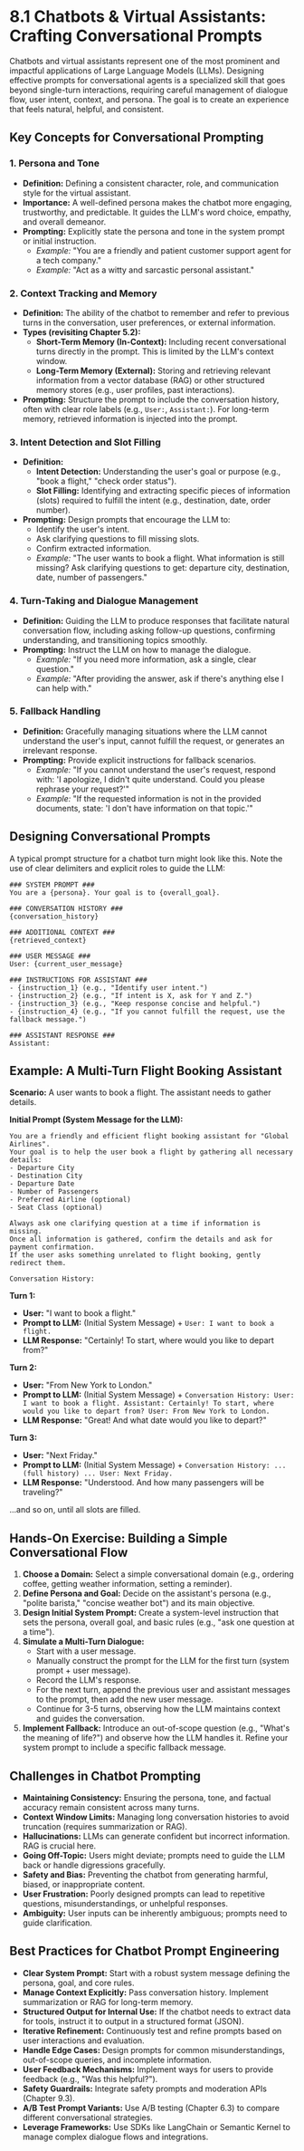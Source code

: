 # 8.1 Chatbots & Virtual Assistants: Crafting Conversational Prompts

Chatbots and virtual assistants represent one of the most prominent and impactful applications of Large Language Models (LLMs). Designing effective prompts for conversational agents is a specialized skill that goes beyond single-turn interactions, requiring careful management of dialogue flow, user intent, context, and persona. The goal is to create an experience that feels natural, helpful, and consistent.

## Key Concepts for Conversational Prompting

### 1. Persona and Tone

*   **Definition:** Defining a consistent character, role, and communication style for the virtual assistant.
*   **Importance:** A well-defined persona makes the chatbot more engaging, trustworthy, and predictable. It guides the LLM's word choice, empathy, and overall demeanor.
*   **Prompting:** Explicitly state the persona and tone in the system prompt or initial instruction.
    *   *Example:* "You are a friendly and patient customer support agent for a tech company."
    *   *Example:* "Act as a witty and sarcastic personal assistant."

### 2. Context Tracking and Memory

*   **Definition:** The ability of the chatbot to remember and refer to previous turns in the conversation, user preferences, or external information.
*   **Types (revisiting Chapter 5.2):**
    *   **Short-Term Memory (In-Context):** Including recent conversational turns directly in the prompt. This is limited by the LLM's context window.
    *   **Long-Term Memory (External):** Storing and retrieving relevant information from a vector database (RAG) or other structured memory stores (e.g., user profiles, past interactions).
*   **Prompting:** Structure the prompt to include the conversation history, often with clear role labels (e.g., `User:`, `Assistant:`). For long-term memory, retrieved information is injected into the prompt.

### 3. Intent Detection and Slot Filling

*   **Definition:**
    *   **Intent Detection:** Understanding the user's goal or purpose (e.g., "book a flight," "check order status").
    *   **Slot Filling:** Identifying and extracting specific pieces of information (slots) required to fulfill the intent (e.g., destination, date, order number).
*   **Prompting:** Design prompts that encourage the LLM to:
    *   Identify the user's intent.
    *   Ask clarifying questions to fill missing slots.
    *   Confirm extracted information.
    *   *Example:* "The user wants to book a flight. What information is still missing? Ask clarifying questions to get: departure city, destination, date, number of passengers."

### 4. Turn-Taking and Dialogue Management

*   **Definition:** Guiding the LLM to produce responses that facilitate natural conversation flow, including asking follow-up questions, confirming understanding, and transitioning topics smoothly.
*   **Prompting:** Instruct the LLM on how to manage the dialogue.
    *   *Example:* "If you need more information, ask a single, clear question."
    *   *Example:* "After providing the answer, ask if there's anything else I can help with."

### 5. Fallback Handling

*   **Definition:** Gracefully managing situations where the LLM cannot understand the user's input, cannot fulfill the request, or generates an irrelevant response.
*   **Prompting:** Provide explicit instructions for fallback scenarios.
    *   *Example:* "If you cannot understand the user's request, respond with: 'I apologize, I didn't quite understand. Could you please rephrase your request?'"
    *   *Example:* "If the requested information is not in the provided documents, state: 'I don't have information on that topic.'"

## Designing Conversational Prompts

A typical prompt structure for a chatbot turn might look like this. Note the use of clear delimiters and explicit roles to guide the LLM:

```
### SYSTEM PROMPT ###
You are a {persona}. Your goal is to {overall_goal}.

### CONVERSATION HISTORY ###
{conversation_history}

### ADDITIONAL CONTEXT ###
{retrieved_context}

### USER MESSAGE ###
User: {current_user_message}

### INSTRUCTIONS FOR ASSISTANT ###
- {instruction_1} (e.g., "Identify user intent.")
- {instruction_2} (e.g., "If intent is X, ask for Y and Z.")
- {instruction_3} (e.g., "Keep response concise and helpful.")
- {instruction_4} (e.g., "If you cannot fulfill the request, use the fallback message.")

### ASSISTANT RESPONSE ###
Assistant:
```

## Example: A Multi-Turn Flight Booking Assistant

**Scenario:** A user wants to book a flight. The assistant needs to gather details.

**Initial Prompt (System Message for the LLM):**
```
You are a friendly and efficient flight booking assistant for "Global Airlines".
Your goal is to help the user book a flight by gathering all necessary details:
- Departure City
- Destination City
- Departure Date
- Number of Passengers
- Preferred Airline (optional)
- Seat Class (optional)

Always ask one clarifying question at a time if information is missing.
Once all information is gathered, confirm the details and ask for payment confirmation.
If the user asks something unrelated to flight booking, gently redirect them.

Conversation History:
```

**Turn 1:**
*   **User:** "I want to book a flight."
*   **Prompt to LLM:** (Initial System Message) + `User: I want to book a flight.`
*   **LLM Response:** "Certainly! To start, where would you like to depart from?"

**Turn 2:**
*   **User:** "From New York to London."
*   **Prompt to LLM:** (Initial System Message) + `Conversation History: User: I want to book a flight. Assistant: Certainly! To start, where would you like to depart from? User: From New York to London.`
*   **LLM Response:** "Great! And what date would you like to depart?"

**Turn 3:**
*   **User:** "Next Friday."
*   **Prompt to LLM:** (Initial System Message) + `Conversation History: ... (full history) ... User: Next Friday.`
*   **LLM Response:** "Understood. And how many passengers will be traveling?"

...and so on, until all slots are filled.

## Hands-On Exercise: Building a Simple Conversational Flow

1.  **Choose a Domain:** Select a simple conversational domain (e.g., ordering coffee, getting weather information, setting a reminder).
2.  **Define Persona and Goal:** Decide on the assistant's persona (e.g., "polite barista," "concise weather bot") and its main objective.
3.  **Design Initial System Prompt:** Create a system-level instruction that sets the persona, overall goal, and basic rules (e.g., "ask one question at a time").
4.  **Simulate a Multi-Turn Dialogue:**
    *   Start with a user message.
    *   Manually construct the prompt for the LLM for the first turn (system prompt + user message).
    *   Record the LLM's response.
    *   For the next turn, append the previous user and assistant messages to the prompt, then add the new user message.
    *   Continue for 3-5 turns, observing how the LLM maintains context and guides the conversation.
5.  **Implement Fallback:** Introduce an out-of-scope question (e.g., "What's the meaning of life?") and observe how the LLM handles it. Refine your system prompt to include a specific fallback message.

## Challenges in Chatbot Prompting

*   **Maintaining Consistency:** Ensuring the persona, tone, and factual accuracy remain consistent across many turns.
*   **Context Window Limits:** Managing long conversation histories to avoid truncation (requires summarization or RAG).
*   **Hallucinations:** LLMs can generate confident but incorrect information. RAG is crucial here.
*   **Going Off-Topic:** Users might deviate; prompts need to guide the LLM back or handle digressions gracefully.
*   **Safety and Bias:** Preventing the chatbot from generating harmful, biased, or inappropriate content.
*   **User Frustration:** Poorly designed prompts can lead to repetitive questions, misunderstandings, or unhelpful responses.
*   **Ambiguity:** User inputs can be inherently ambiguous; prompts need to guide clarification.

## Best Practices for Chatbot Prompt Engineering

*   **Clear System Prompt:** Start with a robust system message defining the persona, goal, and core rules.
*   **Manage Context Explicitly:** Pass conversation history. Implement summarization or RAG for long-term memory.
*   **Structured Output for Internal Use:** If the chatbot needs to extract data for tools, instruct it to output in a structured format (JSON).
*   **Iterative Refinement:** Continuously test and refine prompts based on user interactions and evaluation.
*   **Handle Edge Cases:** Design prompts for common misunderstandings, out-of-scope queries, and incomplete information.
*   **User Feedback Mechanisms:** Implement ways for users to provide feedback (e.g., "Was this helpful?").
*   **Safety Guardrails:** Integrate safety prompts and moderation APIs (Chapter 9.3).
*   **A/B Test Prompt Variants:** Use A/B testing (Chapter 6.3) to compare different conversational strategies.
*   **Leverage Frameworks:** Use SDKs like LangChain or Semantic Kernel to manage complex dialogue flows and integrations.
